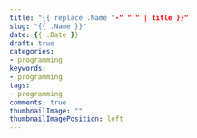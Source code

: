 ```yaml
---
title: "{{ replace .Name "-" " " | title }}"
slug: "{{ .Name }}"
date: {{ .Date }}
draft: true
categories:
- programming
keywords:
- programming
tags:
- programming
comments: true
thumbnailImage: ""
thumbnailImagePosition: left
---
```


